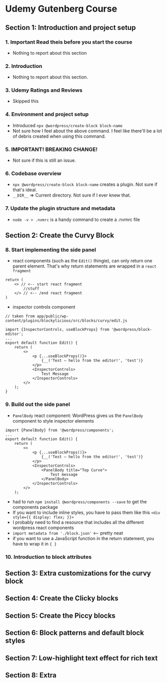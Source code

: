 # Udemy Gutenberg Course

## Section 1: Introduction and project setup

### 1. Important Read theis before you start the course
- Nothing to report about this section

### 2. Introduction
- Nothing to report about this section.

### 3. Udemy Ratings and Reviews
- Skipped this

### 4. Environment and project setup
- Introduced `npx @wordpress/create-block block-name`
- Not sure how I feel about the above command.  I feel like there'll be a lot of debris created when using this command.

### 5. IMPORTANT! BREAKING CHANGE!
- Not sure if this is still an issue.

### 6. Codebase overview
- `npx @wordpress/create-block block-name` creates a plugin.  Not sure if that's ideal.
- `__DIR__` => Current directory.  Not sure if I ever knew that.

### 7. Update the plugin structure and metadata
- `node -v > .nvmrc` is a handy command to create a .nvmrc file

## Section 2: Create the Curvy Block

### 8. Start implementing the side panel
- react components (such as the `Edit()` thingie), can only return one parent element.  That's why return statements are wrapped in a `react fragment`
```
return (
    <> // <-- start react fragment
        //stuff
    </> // <-- /end react fragment
)
```
- inspector controls component
```
// taken from app/public/wp-content/plugins/blockylicious/src/blocks/curvy/edit.js

import {InspectorControls, useBlockProps} from '@wordpress/block-editor';
...
export default function Edit() {
    return (
        <>
            <p {...useBlockProps()}>
                {__('Test – hello from the editor!', 'test')}
            </p>
            <InspectorControls>
                Test Message
            </InspectorControls>
        </>
    );
}
```
### 9. Build out the side panel
- `PanelBody` react component: WordPress gives us the `PanelBody` component to style inspector elements
```
import {PanelBody} from '@wordpress/components';
...
export default function Edit() {
    return (
        <>
            <p {...useBlockProps()}>
                {__('Test – hello from the editor!', 'test')}
            </p>
            <InspectorControls>
                <PanelBody title="Top Curve">
                    Test message
                </PanelBody>
            </InspectorControls>
        </>
    );
```
- had to run `npm install @wordpress/components --save` to get the components package
- If you want to include inline styles, you have to pass them like this `<div style={{ display: flex; }}>`
- I probably need to find a resource that includes all the different wordpress react components
- `import metadata from './block.json'` <-- pretty neat
- if you want to use a JavaScript function in the return statement, you have to wrap it in `{ }`

### 10. Introduction to block attributes

## Section 3: Extra customizations for the curvy block

## Section 4: Create the Clicky blocks

## Section 5: Create the Piccy blocks

## Section 6: Block patterns and default block styles

## Section 7: Low-highlight text effect for rich text

## Section 8: Extra
